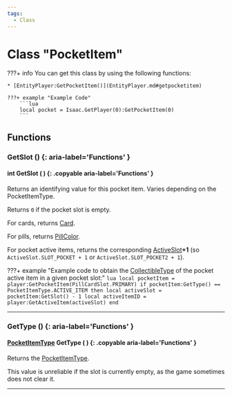 ```yaml
---
tags:
  - Class
---
```

# Class "PocketItem"

???+ info
    You can get this class by using the following functions:

    * [EntityPlayer:GetPocketItem()](EntityPlayer.md#getpocketitem)

    ???+ example "Example Code"
        ```lua
        local pocket = Isaac.GetPlayer(0):GetPocketItem(0)
        ```
## Functions

### GetSlot () {: aria-label='Functions' }
#### int GetSlot ( ) {: .copyable aria-label='Functions' }
Returns an identifying value for this pocket item. Varies depending on the PocketItemType.

Returns `0` if the pocket slot is empty.

For cards, returns [Card](https://wofsauge.github.io/IsaacDocs/rep/enums/Card.html).

For pills, returns [PillColor](https://wofsauge.github.io/IsaacDocs/rep/enums/PillColor.html).

For pocket active items, returns the corresponding [ActiveSlot](https://wofsauge.github.io/IsaacDocs/rep/enums/ActiveSlot.html)**+1** (so `ActiveSlot.SLOT_POCKET + 1` or `ActiveSlot.SLOT_POCKET2 + 1`).

???+ example "Example code to obtain the [CollectibleType](https://wofsauge.github.io/IsaacDocs/rep/enums/CollectibleType.html) of the pocket active item in a given pocket slot:"
	```lua
	local pocketItem = player:GetPocketItem(PillCardSlot.PRIMARY)
	if pocketItem:GetType() == PocketItemType.ACTIVE_ITEM then
	  local activeSlot = pocketItem:GetSlot() - 1
	  local activeItemID = player:GetActiveItem(activeSlot)
	end
	```

___
### GetType () {: aria-label='Functions' }
#### [PocketItemType](enums/PocketItemType.md) GetType ( ) {: .copyable aria-label='Functions' }
Returns the [PocketItemType](enums/PocketItemType.md).

This value is unreliable if the slot is currently empty, as the game sometimes does not clear it.

___

